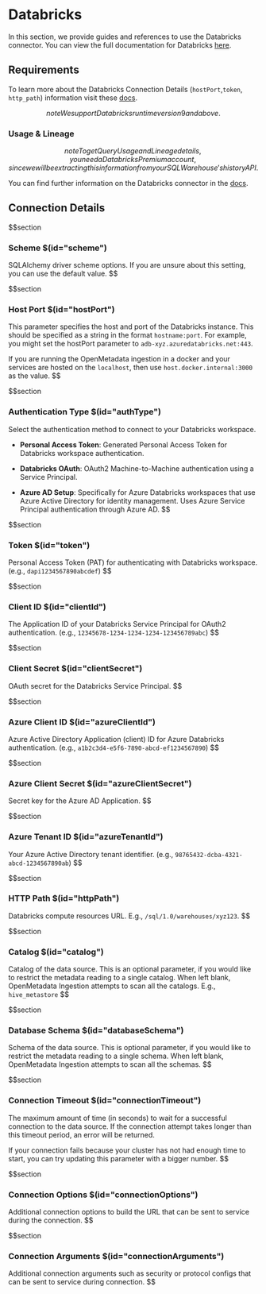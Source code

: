 # Databricks

In this section, we provide guides and references to use the Databricks connector. You can view the full documentation for Databricks <a href="https://docs.open-metadata.org/connectors/database/databricks" target="_blank">here</a>.

## Requirements

To learn more about the Databricks Connection Details (`hostPort`,`token`, `http_path`) information visit these <a href="https://docs.open-metadata.org/connectors/database/databricks/troubleshooting" target="_blank">docs</a>.

$$note
We support Databricks runtime version 9 and above.
$$

### Usage & Lineage

$$note
To get Query Usage and Lineage details, you need a Databricks Premium account, since we will be extracting this information from your SQL Warehouse's history API.
$$

You can find further information on the Databricks connector in the <a href="https://docs.open-metadata.org/connectors/database/databricks" target="_blank">docs</a>.

## Connection Details

$$section
### Scheme $(id="scheme")
SQLAlchemy driver scheme options. If you are unsure about this setting, you can use the default value.
$$

$$section
### Host Port $(id="hostPort")
This parameter specifies the host and port of the Databricks instance. This should be specified as a string in the format `hostname:port`. For example, you might set the hostPort parameter to `adb-xyz.azuredatabricks.net:443`.

If you are running the OpenMetadata ingestion in a docker and your services are hosted on the `localhost`, then use `host.docker.internal:3000` as the value.
$$

$$section
### Authentication Type $(id="authType")
Select the authentication method to connect to your Databricks workspace.

- **Personal Access Token**: Generated Personal Access Token for Databricks workspace authentication.

- **Databricks OAuth**: OAuth2 Machine-to-Machine authentication using a Service Principal.

- **Azure AD Setup**: Specifically for Azure Databricks workspaces that use Azure Active Directory for identity management. Uses Azure Service Principal authentication through Azure AD.
$$

$$section
### Token $(id="token")
Personal Access Token (PAT) for authenticating with Databricks workspace.
(e.g., `dapi1234567890abcdef`)
$$

$$section
### Client ID $(id="clientId")
The Application ID of your Databricks Service Principal for OAuth2 authentication.
(e.g., `12345678-1234-1234-1234-123456789abc`)
$$

$$section
### Client Secret $(id="clientSecret")
OAuth secret for the Databricks Service Principal.
$$

$$section
### Azure Client ID $(id="azureClientId")
Azure Active Directory Application (client) ID for Azure Databricks authentication.
(e.g., `a1b2c3d4-e5f6-7890-abcd-ef1234567890`)
$$

$$section
### Azure Client Secret $(id="azureClientSecret")
Secret key for the Azure AD Application.
$$

$$section
### Azure Tenant ID $(id="azureTenantId")
Your Azure Active Directory tenant identifier.
(e.g., `98765432-dcba-4321-abcd-1234567890ab`)
$$

$$section
### HTTP Path $(id="httpPath")
Databricks compute resources URL. E.g., `/sql/1.0/warehouses/xyz123`.
$$

$$section
### Catalog $(id="catalog")
Catalog of the data source. This is an optional parameter, if you would like to restrict the metadata reading to a single catalog. When left blank, OpenMetadata Ingestion attempts to scan all the catalogs. E.g., `hive_metastore`
$$

$$section
### Database Schema $(id="databaseSchema")
Schema of the data source. This is optional parameter, if you would like to restrict the metadata reading to a single schema. When left blank, OpenMetadata Ingestion attempts to scan all the schemas.
$$

$$section
### Connection Timeout $(id="connectionTimeout")
The maximum amount of time (in seconds) to wait for a successful connection to the data source. If the connection attempt takes longer than this timeout period, an error will be returned.

If your connection fails because your cluster has not had enough time to start, you can try updating this parameter with a bigger number.
$$

$$section
### Connection Options $(id="connectionOptions")
Additional connection options to build the URL that can be sent to service during the connection.
$$

$$section
### Connection Arguments $(id="connectionArguments")
Additional connection arguments such as security or protocol configs that can be sent to service during connection.
$$

